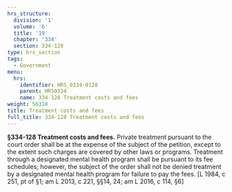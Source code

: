 ```yaml
---
hrs_structure:
  division: '1'
  volume: '6'
  title: '19'
  chapter: '334'
  section: 334-128
type: hrs_section
tags:
  - Government
menu:
  hrs:
    identifier: HRS_0334-0128
    parent: HRS0334
    name: 334-128 Treatment costs and fees
weight: 56310
title: Treatment costs and fees
full_title: 334-128 Treatment costs and fees
---
```

**§334-128 Treatment costs and fees.** Private treatment pursuant to the court order shall be at the expense of the subject of the petition, except to the extent such charges are covered by other laws or programs. Treatment through a designated mental health program shall be pursuant to its fee schedules; however, the subject of the order shall not be denied treatment by a designated mental health program for failure to pay the fees. [L 1984, c 251, pt of §1; am L 2013, c 221, §§14, 24; am L 2016, c 114, §6]